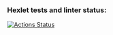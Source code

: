 ### Hexlet tests and linter status:
[![Actions Status](https://github.com/vadimkulishov/frontend-project-44/actions/workflows/hexlet-check.yml/badge.svg)](https://github.com/vadimkulishov/frontend-project-44/actions)